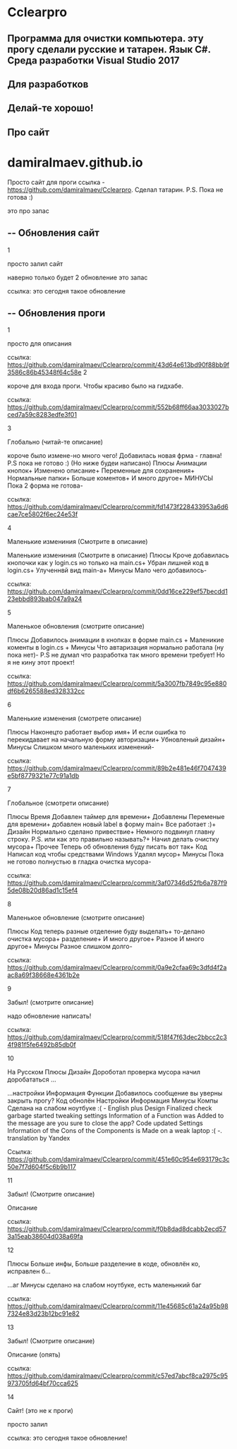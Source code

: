 # Cclearpro
Программа для очистки компьютера. эту прогу сделали русские и татарен. Язык C#. Среда разработки Visual Studio 2017
--
Для разработков
--
Делай-те хорошо!
--
Про сайт
--

# damiralmaev.github.io
Просто сайт для проги ссылка - https://github.com/damiralmaev/Cclearpro. Сделал татарин. P.S. Пока не готова :)

это про запас

--
Обновления сайт
--

1

просто залил сайт

наверно только будет 2 обновление
это запас

ссылка: это сегодня такое обновление

--
Обновления проги
--
1

просто для описания

ссылка: https://github.com/damiralmaev/Cclearpro/commit/43d64e613bd90f88bb9f3586c86b45348f64c58e
2

короче для входа проги. Чтобы красиво было на гидхабе.

ссылка: https://github.com/damiralmaev/Cclearpro/commit/552b68ff66aa3033027bced7a59c8283edfe3f01

3

Глобально (читай-те описание)

короче было измене-но много чего!
Добавилась новая фрма - главна! P.S
пока не готово :) (Но ниже будеи написано)
Плюсы
Анимации кнопок+
Изменено описание+
Переменные для сохранения+
Нормальные папки+
Больше коментов+
И много другое+
МИНУСЫ
Пока 2 форма не готова-

ссылка: https://github.com/damiralmaev/Cclearpro/commit/fd1473f228433953a6d6cae7ce5802f6ec24e53f

4

Маленькие измениния (Смотрите в описание)

Маленькие измениния (Смотрите в описание)
Плюсы
Кроче добавилась кнопочки как у login.cs но только на main.cs+
Убран лишней код в login.cs+
Улученнвй вид main-а+
Минусы
Мало чего добавилось-

ссылка: https://github.com/damiralmaev/Cclearpro/commit/0dd16ce229ef57becdd123ebbd893bab047a9a24

5

Маленькое обновления (смотрите описание)

Плюсы
Добавилось анимации в кнопках в форме main.cs +
Маленикие коменты в login.cs +
Минусы
Что автаризация нормально работала (ну пока нет)-
P.S не думал что разработка так много времени требует! Но я не кину этот проект!

ссылка: https://github.com/damiralmaev/Cclearpro/commit/5a3007fb7849c95e880df6b6265588ed328332cc

6

Маленькие изменения (смотрете описание)

Плюсы
Наконецто работает выбор имя+
И если ошибка то перекидавает на начальную форму авторизации+
Убновленый дизайн+
Минусы
Слишком много маленьких изменений-

ссылка: https://github.com/damiralmaev/Cclearpro/commit/89b2e481e46f7047439e5bf8779321e77c91a1db

7

Глобальное (смотрети описание)

Плюсы
Время
Добавлен таймер для времени+
Добавлены Переменые для времени+
добавлен новый label в форму main+
Все работает :)+
Дизайн
Нормально сделано привествие+
Немного подвинул главну строку. P.S. или как это правильно называть?+
Начил делать очистку мусора+
Прочее
Теперь об обновления буду писать вот так+
Код
Написал код чтобы средствами Windows Удалял мусор+
Минусы
Пока не готово полнустью в гладка очистка мусора-

ссылка: https://github.com/damiralmaev/Cclearpro/commit/3af07346d52fb6a787f95de08b20d86ad1c15ef4

8

Маленькое обновление (смотрите описание)

Плюсы
Код
теперь разные отделение буду выделать+
то-делано очистка мусора+
разделение+
И много другое+
Разное
И много другое+
Минусы
Разное
слишком долго-

ссылка: https://github.com/damiralmaev/Cclearpro/commit/0a9e2cfaa69c3dfd4f2aac8a69f38668e4361b2e

9

Забыл! (смотрите описание)

надо обновление написать!

ссылка: https://github.com/damiralmaev/Cclearpro/commit/518f47f63dec2bbcc2c34f981f5fe6492b85db0f

10

На Русском Плюсы Дизайн Дороботал проверка мусора начил доробататься …

…настройки Информация Функции Добавилось сообщение вы уверны закрыть прогу? Код обнолён Настройки Информация Минусы Компы Сделана на слабом ноутбуке :( - English plus Design Finalized check garbage started tweaking settings Information of a Function was Added to the message are you sure to close the app? Code updated Settings Information of the Cons of the Components is Made on a weak laptop :( -. translation by Yandex

Ссылка: https://github.com/damiralmaev/Cclearpro/commit/451e60c954e693179c3c50e7f7d604f5c6b9b117

11

Забыл! (Смотрите описание)

Описание

ссылка: https://github.com/damiralmaev/Cclearpro/commit/f0b8dad8dcabb2ecd573a15eab38604d038a69fa

12

Плюсы Больше инфы, Больше разделение в коде, обновлён ко, исправлен б…

…аг Минусы сделано на слабом ноутбуке, есть маленьнкий баг

ссылка: https://github.com/damiralmaev/Cclearpro/commit/11e45685c61a24a95b987324e83d23b12bc91e82


13

Забыл! (Смотрите описание)

Описание (опять)

ссылка: https://github.com/damiralmaev/Cclearpro/commit/c57ed7abcf8ca2975c95973705fd64bf70cca625

14

Сайт! (это не к проги)

просто залил

ссылка: это сегодня такое обновление!